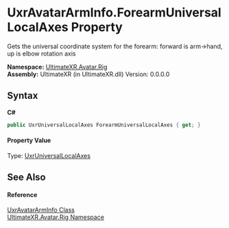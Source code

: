 # UxrAvatarArmInfo.ForearmUniversalLocalAxes Property 
 

Gets the universal coordinate system for the forearm: forward is arm->hand, up is elbow rotation axis

**Namespace:**&nbsp;<a href="N_UltimateXR_Avatar_Rig">UltimateXR.Avatar.Rig</a><br />**Assembly:**&nbsp;UltimateXR (in UltimateXR.dll) Version: 0.0.0.0

## Syntax

**C#**<br />
``` C#
public UxrUniversalLocalAxes ForearmUniversalLocalAxes { get; }
```


#### Property Value
Type: <a href="T_UltimateXR_Core_Math_UxrUniversalLocalAxes">UxrUniversalLocalAxes</a>

## See Also


#### Reference
<a href="T_UltimateXR_Avatar_Rig_UxrAvatarArmInfo">UxrAvatarArmInfo Class</a><br /><a href="N_UltimateXR_Avatar_Rig">UltimateXR.Avatar.Rig Namespace</a><br />